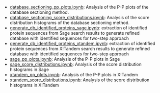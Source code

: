 * [database_sectioning_pp_plots.ipynb](https://github.com/WoutCatt/lab_notebook_masters_dissertation/blob/main/database_reduction/database_sectioning_pp_plots.ipynb): Analysis of the P-P plots of the database sectioning method.
* [database_sectioning_score_distributions.ipynb](https://github.com/WoutCatt/lab_notebook_masters_dissertation/blob/main/database_reduction/database_sectioning_score_distributions.ipynb): Analysis of the score distribution histograms of the database sectioning method.
* [generate_db_identified_proteins_sage.ipynb](https://github.com/WoutCatt/lab_notebook_masters_dissertation/blob/main/database_reduction/generate_db_identified_proteins_sage.ipynb): extraction of identified protein sequences from Sage search results to generate refined database with identified sequences for two-step approach
* [generate_db_identified_proteins_xtandem.ipynb](https://github.com/WoutCatt/lab_notebook_masters_dissertation/blob/main/database_reduction/generate_db_identified_proteins_xtandem.ipynb): extraction of identified protein sequences from X!Tandem search results to generate refined database with identified sequences for two-step approach
* [sage_pp_plots.ipynb](https://github.com/WoutCatt/lab_notebook_masters_dissertation/blob/main/database_reduction/sage_pp_plots.ipynb): Analysis of the P-P plots in Sage
* [sage_score_distributions.ipynb](https://github.com/WoutCatt/lab_notebook_masters_dissertation/blob/main/database_reduction/sage_score_distributions.ipynb): Analysis of the score distribution histograms in Sage
* [xtandem_pp_plots.ipynb](https://github.com/WoutCatt/lab_notebook_masters_dissertation/blob/main/database_reduction/xtandem_pp_plots.ipynb): Analysis of the P-P plots in X!Tandem
* [xtandem_score_distributions.ipynb](https://github.com/WoutCatt/lab_notebook_masters_dissertation/blob/main/database_reduction/xtandem_score_distributions.ipynb): Analysis of the score distribution histograms in X!Tandem
